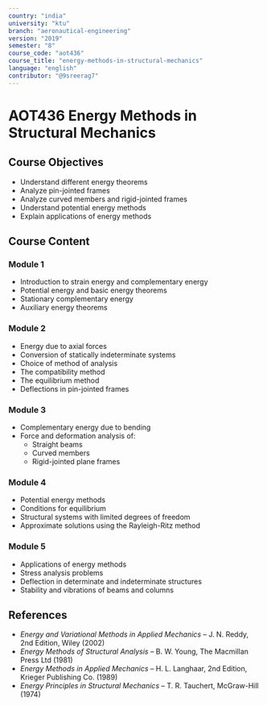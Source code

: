 ```yaml
---
country: "india"
university: "ktu"
branch: "aeronautical-engineering"
version: "2019"
semester: "8"
course_code: "aot436"
course_title: "energy-methods-in-structural-mechanics"
language: "english"
contributor: "@9sreerag7"
---
```


# AOT436 Energy Methods in Structural Mechanics

## Course Objectives

- Understand different energy theorems  
- Analyze pin-jointed frames  
- Analyze curved members and rigid-jointed frames  
- Understand potential energy methods  
- Explain applications of energy methods  

## Course Content

### Module 1

- Introduction to strain energy and complementary energy  
- Potential energy and basic energy theorems  
- Stationary complementary energy  
- Auxiliary energy theorems  

### Module 2

- Energy due to axial forces  
- Conversion of statically indeterminate systems  
- Choice of method of analysis  
- The compatibility method  
- The equilibrium method  
- Deflections in pin-jointed frames  

### Module 3

- Complementary energy due to bending  
- Force and deformation analysis of:  
  - Straight beams  
  - Curved members  
  - Rigid-jointed plane frames  

### Module 4

- Potential energy methods  
- Conditions for equilibrium  
- Structural systems with limited degrees of freedom  
- Approximate solutions using the Rayleigh-Ritz method  

### Module 5

- Applications of energy methods  
- Stress analysis problems  
- Deflection in determinate and indeterminate structures  
- Stability and vibrations of beams and columns  

## References

- *Energy and Variational Methods in Applied Mechanics* – J. N. Reddy, 2nd Edition, Wiley (2002)  
- *Energy Methods of Structural Analysis* – B. W. Young, The Macmillan Press Ltd (1981)  
- *Energy Methods in Applied Mechanics* – H. L. Langhaar, 2nd Edition, Krieger Publishing Co. (1989)  
- *Energy Principles in Structural Mechanics* – T. R. Tauchert, McGraw-Hill (1974)  
